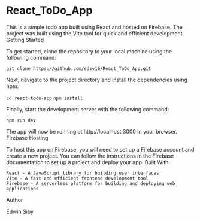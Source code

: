 # React_ToDo_App
This is a simple todo app built using React and hosted on Firebase. The project was built using the Vite tool for quick and efficient development.
Getting Started

To get started, clone the repository to your local machine using the following command:

```git clone https://github.com/edzy16/React_ToDo_App.git```

Next, navigate to the project directory and install the dependencies using npm:

```cd react-todo-app```
```npm install```

Finally, start the development server with the following command:

```npm run dev```

The app will now be running at http://localhost:3000 in your browser.
Firebase Hosting

To host this app on Firebase, you will need to set up a Firebase account and create a new project. You can follow the instructions in the Firebase documentation to set up a project and deploy your app.
Built With

    React - A JavaScript library for building user interfaces
    Vite - A fast and efficient frontend development tool
    Firebase - A serverless platform for building and deploying web applications

Author

  Edwin Siby
